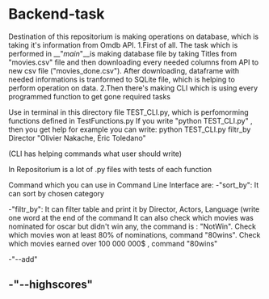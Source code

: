 # Backend-task
Destination of this repositorium is making operations on database, which is taking it's information from Omdb API.
1.First of all. The task which is performed in __"_main_"__is making database file by taking Titles from "movies.csv" file and then downloading every needed columns from API to new csv file ("movies_done.csv"). After downloading, dataframe with needed informations is tranformed to SQLite file, which is helping to perform operation on data.
2.Then there's making CLI which is using every programmed function to get gone required tasks

Use in terminal in this directory file TEST_CLI.py, which is perfomorming functions defined in TestFunctions.py
If you write "python TEST_CLI.py" , then you get help
for example you can write: python TEST_CLI.py filtr_by Director "Olivier Nakache, Éric Toledano"


(CLI has helping commands what user should write)

In Repositorium is a lot of .py files with tests of each function

Command which you can use in Command Line Interface are:
-"sort_by":
It can sort by chosen category

-"filtr_by":
It can filter table and print it by Director, Actors, Language (write one word at the end of the command
    It can also check which movies was nominated for oscar but didn't win any, the command is : "NotWin". 
    Check which movies won at least 80% of nominations, command "80wins".
    Check which movies earned over 100 000 000$ , command "80wins"
    
-"--add"

-"--highscores"
-
